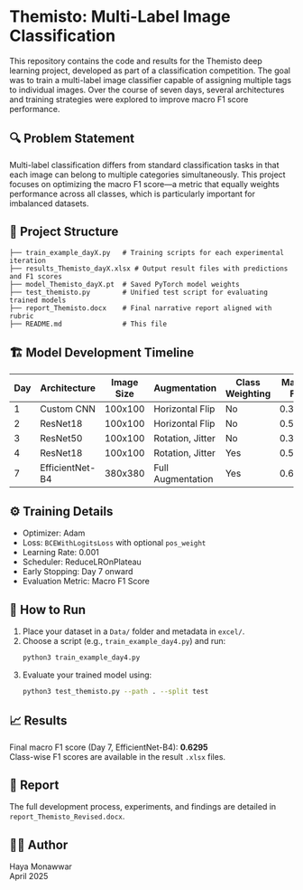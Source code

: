 # Themisto: Multi-Label Image Classification

This repository contains the code and results for the Themisto deep learning project, developed as part of a classification competition. The goal was to train a multi-label image classifier capable of assigning multiple tags to individual images. Over the course of seven days, several architectures and training strategies were explored to improve macro F1 score performance.

## 🔍 Problem Statement

Multi-label classification differs from standard classification tasks in that each image can belong to multiple categories simultaneously. This project focuses on optimizing the macro F1 score—a metric that equally weights performance across all classes, which is particularly important for imbalanced datasets.

## 📁 Project Structure

```
├── train_example_dayX.py   # Training scripts for each experimental iteration
├── results_Themisto_dayX.xlsx # Output result files with predictions and F1 scores
├── model_Themisto_dayX.pt  # Saved PyTorch model weights
├── test_themisto.py        # Unified test script for evaluating trained models
├── report_Themisto.docx    # Final narrative report aligned with rubric
├── README.md               # This file
```

## 🏗️ Model Development Timeline

| Day | Architecture    | Image Size | Augmentation          | Class Weighting | Macro F1 |
|-----|-----------------|------------|------------------------|------------------|----------|
| 1   | Custom CNN      | 100x100    | Horizontal Flip        | No               | 0.32     |
| 2   | ResNet18        | 100x100    | Horizontal Flip        | No               | 0.53     |
| 3   | ResNet50        | 100x100    | Rotation, Jitter       | No               | 0.35     |
| 4   | ResNet18        | 100x100    | Rotation, Jitter       | Yes              | 0.58     |
| 7   | EfficientNet-B4 | 380x380    | Full Augmentation      | Yes              | 0.6295   |

## ⚙️ Training Details

- Optimizer: Adam
- Loss: `BCEWithLogitsLoss` with optional `pos_weight`
- Learning Rate: 0.001
- Scheduler: ReduceLROnPlateau
- Early Stopping: Day 7 onward
- Evaluation Metric: Macro F1 Score

## 🧪 How to Run

1. Place your dataset in a `Data/` folder and metadata in `excel/`.
2. Choose a script (e.g., `train_example_day4.py`) and run:
   ```bash
   python3 train_example_day4.py
   ```
3. Evaluate your trained model using:
   ```bash
   python3 test_themisto.py --path . --split test
   ```

## 📈 Results

Final macro F1 score (Day 7, EfficientNet-B4): **0.6295**  
Class-wise F1 scores are available in the result `.xlsx` files.

## 📄 Report

The full development process, experiments, and findings are detailed in `report_Themisto_Revised.docx`.

## 🧑‍💻 Author

Haya Monawwar  
April 2025
